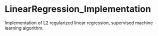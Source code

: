# LinearRegression_Implementation
Implementation of L2 regularized linear regression, supervised machine learning algorithm.
